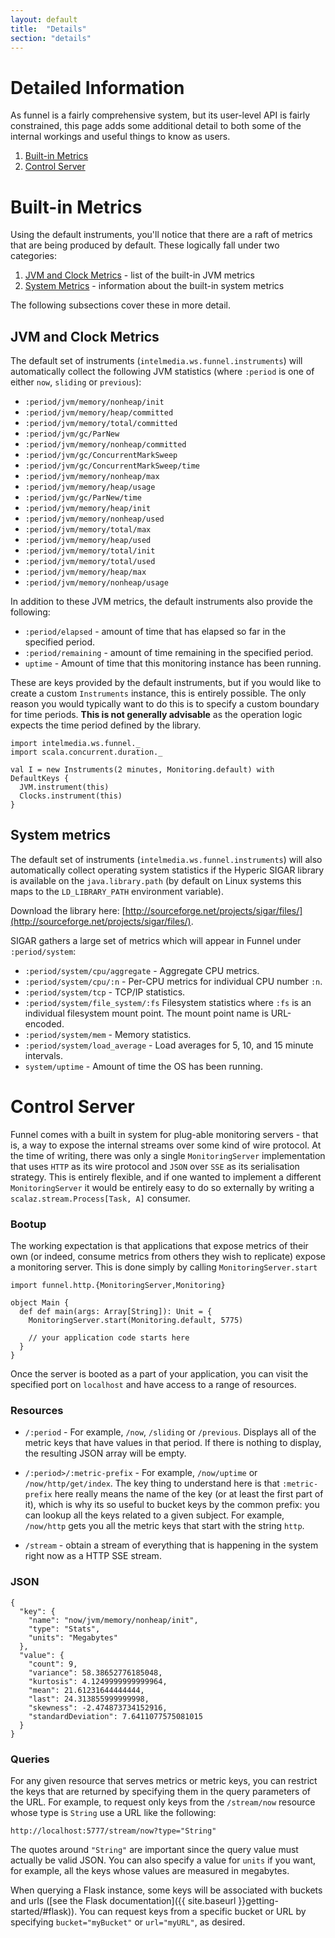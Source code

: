 ```yaml
---
layout: default
title:  "Details"
section: "details"
---
```


# Detailed Information

As funnel is a fairly comprehensive system, but its user-level API is fairly constrained, this page adds some additional detail to both some of the internal workings and useful things to know as users.

1. [Built-in Metrics](#builtin-metrics)
1. [Control Server](#control-server)

<a name="builtin-metrics"></a>

# Built-in Metrics

Using the default instruments, you'll notice that there are a raft of metrics that are being produced by default. These logically fall under two categories:

1. [JVM and Clock Metrics](#jvm-metrics) - list of the built-in JVM metrics
1. [System Metrics](#system-metrics) - information about the built-in system metrics 

The following subsections cover these in more detail.

<a name="jvm-metrics"></a>

## JVM and Clock Metrics

The default set of instruments (`intelmedia.ws.funnel.instruments`) will automatically collect the following JVM statistics (where `:period` is one of either `now`, `sliding` or `previous`):

* `:period/jvm/memory/nonheap/init`
* `:period/jvm/memory/heap/committed`
* `:period/jvm/memory/total/committed`
* `:period/jvm/gc/ParNew`
* `:period/jvm/memory/nonheap/committed`
* `:period/jvm/gc/ConcurrentMarkSweep`
* `:period/jvm/gc/ConcurrentMarkSweep/time`
* `:period/jvm/memory/nonheap/max`
* `:period/jvm/memory/heap/usage`
* `:period/jvm/gc/ParNew/time`
* `:period/jvm/memory/heap/init`
* `:period/jvm/memory/nonheap/used`
* `:period/jvm/memory/total/max`
* `:period/jvm/memory/heap/used`
* `:period/jvm/memory/total/init`
* `:period/jvm/memory/total/used`
* `:period/jvm/memory/heap/max`
* `:period/jvm/memory/nonheap/usage`

In addition to these JVM metrics, the default instruments also provide the following:

* `:period/elapsed` - amount of time that has elapsed so far in the specified period.
* `:period/remaining` - amount of time remaining in the specified period.
* `uptime` - Amount of time that this monitoring instance has been running.

These are keys provided by the default instruments, but if you would like to create a custom `Instruments` instance, this is entirely possible. The only reason you would typically want to do this is to specify a custom boundary for time periods. **This is not generally advisable** as the operation logic expects the time period defined by the library. 

````
import intelmedia.ws.funnel._
import scala.concurrent.duration._

val I = new Instruments(2 minutes, Monitoring.default) with DefaultKeys {
  JVM.instrument(this)
  Clocks.instrument(this)
}
````

<a name="system-metrics"></a>

## System metrics

The default set of instruments (`intelmedia.ws.funnel.instruments`) will also automatically collect operating system statistics if the Hyperic SIGAR library is available on the `java.library.path` (by default on Linux systems this maps to the `LD_LIBRARY_PATH` environment variable).

Download the library here: [http://sourceforge.net/projects/sigar/files/](http://sourceforge.net/projects/sigar/files/).

SIGAR gathers a large set of metrics which will appear in Funnel under `:period/system`:

* `:period/system/cpu/aggregate` - Aggregate CPU metrics.
* `:period/system/cpu/:n` - Per-CPU metrics for individual CPU number `:n`.
* `:period/system/tcp` - TCP/IP statistics.
* `:period/system/file_system/:fs` Filesystem statistics where `:fs` is an individual filesystem mount point. The mount point name is URL-encoded.
* `:period/system/mem` - Memory statistics.
* `:period/system/load_average` - Load averages for 5, 10, and 15 minute intervals.
* `system/uptime` - Amount of time the OS has been running.

<a name="control-server"></a>

# Control Server

Funnel comes with a built in system for plug-able monitoring servers - that is, a way to expose the internal streams over some kind of wire protocol. At the time of writing, there was only a single `MonitoringServer` implementation that uses `HTTP` as its wire protocol and `JSON` over `SSE` as its serialisation strategy. This is entirely flexible, and if one wanted to implement a different `MonitoringServer` it would be entirely easy to do so externally by writing a `scalaz.stream.Process[Task, A]` consumer. 

### Bootup

The working expectation is that applications that expose metrics of their own (or indeed, consume metrics from others they wish to replicate) expose a monitoring server. This is done simply by calling `MonitoringServer.start`

````
import funnel.http.{MonitoringServer,Monitoring}

object Main {
  def def main(args: Array[String]): Unit = {
    MonitoringServer.start(Monitoring.default, 5775)

    // your application code starts here 
  }
}

````

Once the server is booted as a part of your application, you can visit the specified port on `localhost` and have access to a range of resources. 

### Resources

* `/:period` - For example, `/now`, `/sliding` or `/previous`. Displays all of the metric keys that have values in that period. If there is nothing to display, the resulting JSON array will be empty. 

* `/:period>/:metric-prefix` - For example, `/now/uptime` or `/now/http/get/index`. The key thing to understand here is that `:metric-prefix` here really means the name of the key (or at least the first part of it), which is why its so useful to bucket keys by the common prefix: you can lookup all the keys related to a given subject. For example, `/now/http` gets you all the metric keys that start with the string `http`.

* `/stream` - obtain a stream of everything that is happening in the system right now as a HTTP SSE stream.


### JSON

````
{
  "key": {
    "name": "now/jvm/memory/nonheap/init",
    "type": "Stats",
    "units": "Megabytes"
  },
  "value": {
    "count": 9,
    "variance": 58.38652776185048,
    "kurtosis": 4.1249999999999964,
    "mean": 21.61231644444444,
    "last": 24.313855999999998,
    "skewness": -2.474873734152916,
    "standardDeviation": 7.6411077575081015
  }
}
````

### Queries

For any given resource that serves metrics or metric keys, you can restrict the keys that are returned by specifying them in the query parameters of the URL. For example, to request only keys from the `/stream/now` resource whose type is `String` use a URL like the following:

```
http://localhost:5777/stream/now?type="String"
```

The quotes around `"String"` are important since the query value must actually be valid JSON. You can also specify a value for `units` if you want, for example, all the keys whose values are measured in megabytes.

When querying a Flask instance, some keys will be associated with buckets and urls ([see the Flask documentation]({{ site.baseurl }}getting-started/#flask)). You can request keys from a specific bucket or URL by specifying `bucket="myBucket"` or `url="myURL"`, as desired.

